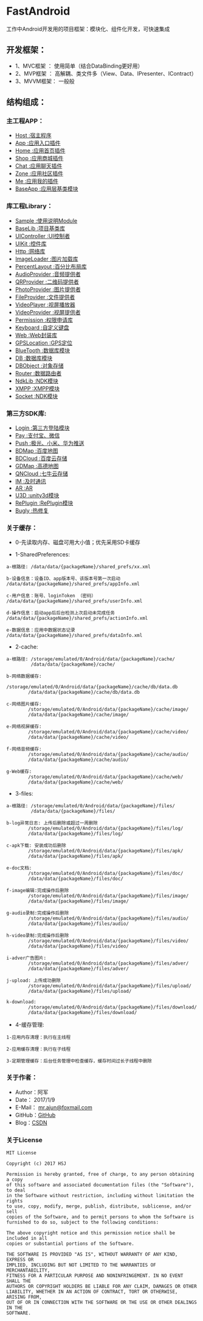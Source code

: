 # FastAndroid
工作中Android开发用的项目框架：模块化、组件化开发，可快速集成

## 开发框架：
* 1、MVC框架 ： 使用简单（结合DataBinding更好用）
* 2、MVP框架 ： 高解耦、类文件多（View、Data、IPresenter、IContract）
* 3、MVVM框架： 一般般

## 结构组成：
### 主工程APP： 
  * [Host           :宿主程序](/APP/Host/Host_README.md)
  * [App            :应用入口插件](/APP/App/App_README.md)
  * [Home           :应用首页插件](/APP/App/Home_README.md)
  * [Shop           :应用商城插件](/APP/App/Shop_README.md)
  * [Chat           :应用聊天插件](/APP/App/Chat_README.md)
  * [Zone           :应用社区插件](/APP/App/Zone_README.md)
  * [Me             :应用我的插件](/APP/App/Me_README.md)
  * [BaseApp        :应用层基类模块](/APP/App/BaseApp_README.md)
 
### 库工程Library：
  * [Sample         :使用说明Module](/Library/Sample/Sample_README.md)
  * [BaseLib        :项目基类库](/Library/BaseLib/BaseLib_README.md)
  * [UIController   :UI控制者](/Library/UIController/UIController_README.md)
  * [UIKit          :控件库](/Library/UIKit/UIKit_README.md)
  * [Http           :网络库](/Library/Http/Http_README.md)
  * [ImageLoader    :图片加载库](/Library/ImageLoader/ImageLoader_README.md)
  * [PercentLayout  :百分比布局库](/Library/PercentLayout/PercentLayout_README.md)
  * [AudioProvider  :音频提供者](/Library/AudioProvider/AudioProvider_README.md)
  * [QRProvider     :二维码提供者](/Library/QRProvider/QRProvider_README.md)
  * [PhotoProvider  :图片提供者](/Library/PhotoProvider/PhotoProvider_README.md)
  * [FileProvider   :文件提供者](/Library/FileProvider/FileProvider_README.md)
  * [VideoPlayer    :视屏播放器](/Library/VideoPlayer/VideoPlayer_README.md)
  * [VideoProvider  :视屏提供者](/Library/VideoProvider/VideoProvider_README.md)
  * [Permission     :权限申请库](/Library/Permission/Permission_README.md)
  * [Keyboard       :自定义键盘](/Library/Keyboard/Keyboard_README.md)
  * [Web            :Web封装库](/Library/Web/Web_README.md)
  * [GPSLocation    :GPS定位](/Library/GPSLocation/GPSLocation_README.md)
  * [BlueTooth      :数据库模块](/Library/BlueTooth/BlueTooth_README.md)
  * [DB             :数据库模块](/Library/DB/DB_README.md)
  * [DBObject       :对象存储](/Library/DBObject/DBObject_README.md)
  * [Router         :数据路由者](/Library/Router/Router_README.md)
  * [NdkLib         :NDK模块](/Library/NdkLib/NdkLib_README.md)
  * [XMPP           :XMPP模块](/Library/XMPP/XMPP_README.md)
  * [Socket         :NDK模块](/Library/Socket/Socket_README.md)
  
### 第三方SDK库:
  * [Login          :第三方登陆模块](/ThirdSDK/Login/Login_README.md)
  * [Pay            :支付宝、微信](/ThirdSDK/Pay/Pay_README.md)
  * [Push           :极光、小米、华为推送](/ThirdSDK/Push/Push_README.md)
  * [BDMap          :百度地图](/ThirdSDK/BDMap/BDMap_README.md)
  * [BDCloud        :百度云存储](/ThirdSDK/BDCloud/BDCloud_README.md)
  * [GDMap          :高德地图](/ThirdSDK/GDMap/GDMap_README.md)
  * [QNCloud        :七牛云存储](/ThirdSDK/QNCloud/QNCloud_README.md)
  * [IM             :及时通讯](/ThirdSDK/IM/IM_README.md)
  * [AR             :AR](/ThirdSDK/AR/AR_README.md)
  * [U3D            :unity3d模块](/ThirdSDK/U3D/U3D_README.md)
  * [RePlugin       :RePlugin模块](/ThirdSDK/RePlugin/RePlugin_README.md)
  * [Bugly          :热修复](/ThirdSDK/Bugly/Bugly_README.md)

### 关于缓存：
* 0-先读取内存、磁盘可用大小值；优先采用SD卡缓存

* 1-SharedPreferences:
```
a-根路径: /data/data/{packageName}/shared_prefs/xx.xml

b-设备信息：设备ID、app版本号、该版本号第一次启动 /data/data/{packageName}/shared_prefs/appInfo.xml

c-用户信息：账号、loginToken （密码）          /data/data/{packageName}/shared_prefs/userInfo.xml

d-操作信息：启动app后后台检测上次启动未完成任务   /data/data/{packageName}/shared_prefs/actionInfo.xml

e-数据信息：应用中数据状态记录                 /data/data/{packageName}/shared_prefs/dataInfo.xml
```

* 2-cache:
```
a-根路径: /storage/emulated/0/Android/data/{packageName}/cache/
         /data/data/{packageName}/cache/
        
b-网络数据缓存:
        /storage/emulated/0/Android/data/{packageName}/cache/db/data.db
        /data/data/{packageName}/cache/db/data.db
        
c-网络图片缓存:
        /storage/emulated/0/Android/data/{packageName}/cache/image/
        /data/data/{packageName}/cache/image/

e-网络视屏缓存:
        /storage/emulated/0/Android/data/{packageName}/cache/video/
        /data/data/{packageName}/cache/video/
    
f-网络音频缓存:
        /storage/emulated/0/Android/data/{packageName}/cache/audio/
        /data/data/{packageName}/cache/audio/
        
g-Web缓存:
        /storage/emulated/0/Android/data/{packageName}/cache/web/
        /data/data/{packageName}/cache/web/
```

* 3-files:
```
a-根路径: /storage/emulated/0/Android/data/{packageName}/files/
         /data/data/{packageName}/files/
        
b-log异常日志: 上传后删除或超过一周删除
        /storage/emulated/0/Android/data/{packageName}/files/log/
        /data/data/{packageName}/files/log/
        
c-apk下载: 安装成功后删除
        /storage/emulated/0/Android/data/{packageName}/files/apk/
        /data/data/{packageName}/files/apk/
        
e-doc文档: 
        /storage/emulated/0/Android/data/{packageName}/files/doc/
        /data/data/{packageName}/files/doc/
        
f-image编辑:完成操作后删除
        /storage/emulated/0/Android/data/{packageName}/files/image/
        /data/data/{packageName}/files/image/
        
g-audio录制:完成操作后删除
        /storage/emulated/0/Android/data/{packageName}/files/audio/
        /data/data/{packageName}/files/audio/
        
h-video录制:完成操作后删除
        /storage/emulated/0/Android/data/{packageName}/files/video/
        /data/data/{packageName}/files/video/
        
i-adver广告图片:
        /storage/emulated/0/Android/data/{packageName}/files/adver/
        /data/data/{packageName}/files/adver/
        
j-upload: 上传成功删除
        /storage/emulated/0/Android/data/{packageName}/files/upload/
        /data/data/{packageName}/files/upload/
        
k-download:
        /storage/emulated/0/Android/data/{packageName}/files/download/
        /data/data/{packageName}/files/download/
```

* 4-缓存管理:
```
1-应用内存清理：执行在主线程

2-应用缓存清理：执行在子线程

3-定期管理缓存：后台任务管理中检查缓存，缓存时间过长子线程中删除
```

### 关于作者：
* Author：阿军
* Date： 2017/1/9
* E-Mail： mr.ajun@foxmail.com
* GitHub：[GitHub](https://github.com/LittleRedArmy)
* Blog：[CSDN](http://blog.csdn.net/hshengjun/article/details/54408704)

### 关于License
```text
MIT License

Copyright (c) 2017 HSJ

Permission is hereby granted, free of charge, to any person obtaining a copy
of this software and associated documentation files (the "Software"), to deal
in the Software without restriction, including without limitation the rights
to use, copy, modify, merge, publish, distribute, sublicense, and/or sell
copies of the Software, and to permit persons to whom the Software is
furnished to do so, subject to the following conditions:

The above copyright notice and this permission notice shall be included in all
copies or substantial portions of the Software.

THE SOFTWARE IS PROVIDED "AS IS", WITHOUT WARRANTY OF ANY KIND, EXPRESS OR
IMPLIED, INCLUDING BUT NOT LIMITED TO THE WARRANTIES OF MERCHANTABILITY,
FITNESS FOR A PARTICULAR PURPOSE AND NONINFRINGEMENT. IN NO EVENT SHALL THE
AUTHORS OR COPYRIGHT HOLDERS BE LIABLE FOR ANY CLAIM, DAMAGES OR OTHER
LIABILITY, WHETHER IN AN ACTION OF CONTRACT, TORT OR OTHERWISE, ARISING FROM,
OUT OF OR IN CONNECTION WITH THE SOFTWARE OR THE USE OR OTHER DEALINGS IN THE
SOFTWARE.
```